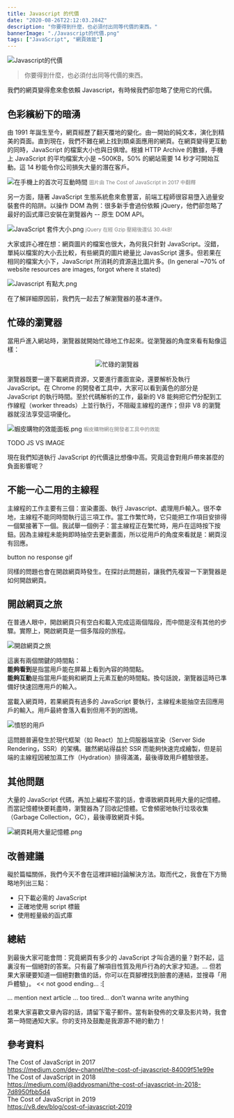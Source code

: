 ```yaml
---
title: Javascript 的代價
date: "2020-08-26T22:12:03.284Z"
description: "你要得到什麼，也必須付出同等代價的東西。"
bannerImage: "./Javascript的代價.png"
tags: ["JavaScript", "網頁效能"]
---
```


![Javascript的代價](./Javascript的代價.png)

> 你要得到什麼，也必須付出同等代價的東西。

我們的網頁變得愈來愈依賴 Javascript，有時候我們卻忽略了使用它的代價。

## 色彩繽紛下的暗湧

由 1991 年誕生至今，網頁經歷了翻天覆地的變化。由一開始的純文本，演化到精美的頁面。直到現在，我們不難在網上找到類桌面應用的網頁。在網頁變得更互動的同時，JavaScript 的檔案大小也與日俱增。根據 HTTP Archive 的數據，手機上 JavaScript 的平均檔案大小是 ~500KB，50% 的網站需要 14 秒才可開始互動。這 14 秒能令你公司損失大量的潛在客戶。

![在手機上的首次可互動時間](./在手機上的首次可互動時間.png)
<small style="color:rgba(0,0,0,0.5)">圖片由 The Cost of JavaScript in 2017 中翻釋</small>

另一方面，隨著 JavaScript 生態系統愈來愈豐富，前端工程師很容易墮入過量安裝套件的陷阱。以操作 DOM 為例：很多新手會過份依賴 jQuery，他們卻忽略了最好的函式庫已安裝在瀏覽器內 -- 原生 DOM API。

![JavaScript 套件大小.png](./JavaScript套件大小.png)
<small style="color:rgba(0,0,0,0.5)">jQuery 在經 Gzip 壓縮後還佔 30.4kB!</small>

大家或許心裡在想：網頁圖片的檔案也很大，為何我只針對 JavaScript。沒錯，單純以檔案的大小去比較，有些網頁的圖片總量比 JavasScript 還多。但若果在相同的檔案大小下，JavaScript 所消耗的資源遠比圖片多。(In general ~70% of website resources are images, forgot where it stated)

![Javascript 有點大.png](./Javascript有點大.png)

在了解詳細原因前，我們先一起去了解瀏覽器的基本運作。

## 忙碌的瀏覽器

當用戶進入網站時，瀏覽器就開始忙碌地工作起來。從瀏覽器的角度來看有點像這樣：

<div style="text-align: center;">
  <img alt="忙碌的瀏覽器" src="https://media.giphy.com/media/3DnDRfZe2ubQc/giphy.gif" loading=lazy>
</div>

瀏覽器既要一邊下載網頁資源，又要進行畫面宣染，還要解析及執行 JavaScript。在 Chrome 的開發者工具中，大家可以看到黃色的部分是 JavaScript 的執行時間。至於代碼解析的工作，最新的 V8 能夠把它們分配到工作線程（worker threads）上並行執行，不阻礙主線程的運作；但非 V8 的瀏覽器就沒法享受這項優化。

![蝦皮購物的效能面板.png](./蝦皮購物的效能面板.png)
<small style="color:rgba(0,0,0,0.5)">蝦皮購物網在開發者工具中的效能</small>

TODO JS VS IMAGE

現在我們知道執行 JavaScript 的代價遠比想像中高。究竟這會對用戶帶來甚麼的負面影響呢？

## 不能一心二用的主線程

主線程的工作主要有三個：宣染畫面、執行 Javascript、處理用戶輸入。很不幸地，主線程不能同時間執行這三項工作。當工作繁忙時，它只能把工作項目安排得一個緊接著下一個。我試舉一個例子：當主線程正在繁忙時，用戶在這時按下按鈕。因為主線程未能夠即時抽空去更新畫面，所以從用戶的角度來看就是：網頁沒有回應。

button no response gif

同樣的問題也會在開啟網頁時發生。在探討此問題前，讓我們先複習一下瀏覽器是如何開啟網頁。

## 開啟網頁之旅

在普通人眼中，開啟網頁只有空白和載入完成這兩個階段，而中間是沒有其他的步驟。實際上，開啟網頁是一個多階段的旅程。

![開啟網頁之旅](https://miro.medium.com/max/2000/1*cY6o73ABky4uEQYZs-xa1w.png)

這裏有兩個關鍵的時間點：<br/>
**能夠看到**是指當用戶能在屏幕上看到內容的時間點。<br/>
**能夠互動**是指當用戶能夠和網頁上元素互動的時間點。換句話說，瀏覽器這時已準備好快速回應用戶的輸入。

當載入網頁時，若果網頁有過多的 JavaScript 要執行，主線程未能抽空去回應用戶的輸入。用戶最終會落入看到但用不到的困境。

![憤怒的用戶](https://miro.medium.com/max/1400/1*ow6eliCJiSeX7-Ri4hOA5Q.gif)

這問題普遍發生於現代框架（如 React）加上伺服器端宣染（Server Side Rendering，SSR）的架構。雖然網站得益於 SSR 而能夠快速完成繪製，但是前端的主線程因被加濕工作（Hydration）排得滿滿，最後導致用戶體驗很差。

## 其他問題

大量的 JavaScript 代碼，再加上編程不當的話，會導致網頁耗用大量的記憶體。而當記憶體快要耗盡時，瀏覽器為了回收記憶體。它會頻密地執行垃圾收集（Garbage Collection，GC），最後導致網頁卡鈍。

![網頁耗用大量記憶體.png](./網頁耗用大量記憶體.png)

## 改善建議

礙於篇幅關係，我們今天不會在這裡詳細討論解決方法。取而代之，我會在下方簡略地列出三點：

- 只下載必需的 JavaScript
- 正確地使用 script 標籤
- 使用輕量級的函式庫

## 總結

到最後大家可能會問：究竟網頁有多少的 JavaScript 才叫合適的量？對不起，這裏沒有一個絕對的答案。只有最了解項目性質及用戶行為的大家才知道。... 但若果大家硬要知道一個絕對數值的話，你可以在頁腳裡找到臉書的連結，並搜尋「用戶體驗」。 << not good ending… :[

… mention next article … too tired… don’t wanna write anything

若果大家喜歡文章內容的話，請留下電子郵件。當有新發佈的文章及影片時，我會第一時間通知大家。你的支持及鼓勵是我源源不絕的動力！

## 參考資料

The Cost of JavaScript in 2017<br/>
https://medium.com/dev-channel/the-cost-of-javascript-84009f51e99e<br/>
The Cost of JavaScript in 2018<br/>
https://medium.com/@addyosmani/the-cost-of-javascript-in-2018-7d8950fbb5d4<br/>
The Cost of JavaScript in 2019<br/>
https://v8.dev/blog/cost-of-javascript-2019
